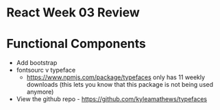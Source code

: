 # React Week 03 Review

# Functional Components
* Add bootstrap
* fontsourc v typeface
  - https://www.npmjs.com/package/typefaces only has 11 weekly downloads (this lets you know that this package is not being used anymore)
 * View the github repo - https://github.com/kyleamathews/typefaces

